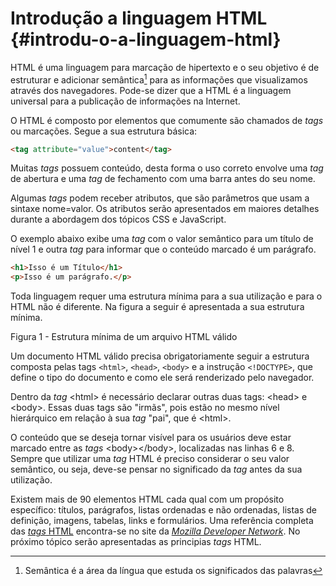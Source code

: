 # Introdução a linguagem HTML {#introdu-o-a-linguagem-html}

HTML é uma linguagem para marcação de hipertexto e o seu objetivo é de estruturar e adicionar semântica[^1] para as informações que visualizamos através dos navegadores. Pode-se dizer que a HTML é a linguagem universal para a publicação de informações na Internet.

O HTML é composto por elementos que comumente são chamados de _tags_ ou marcações. Segue a sua estrutura básica:

```html
<tag attribute="value">content</tag>
```

Muitas _tags_ possuem conteúdo, desta forma o uso correto envolve uma _tag_ de abertura e uma _tag_ de fechamento com uma barra antes do seu nome.

Algumas _tags_ podem receber atributos, que são parâmetros que usam a sintaxe nome=valor. Os atributos serão apresentados em maiores detalhes durante a abordagem dos tópicos CSS e JavaScript.

O exemplo abaixo exibe uma _tag_ com o valor semântico para um título de nível 1 e outra _tag_ para informar que o conteúdo marcado é um parágrafo.

```html
<h1>Isso é um Título</h1>
<p>Isso é um parágrafo.</p>
```

Toda linguagem requer uma estrutura mínima para a sua utilização e para o HTML não é diferente. Na figura a seguir é apresentada a sua estrutura mínima.

Figura 1 - Estrutura mínima de um arquivo HTML válido

Um documento HTML válido precisa obrigatoriamente seguir a estrutura composta pelas tags ```<html>```, ```<head>```, ```<body>``` e a instrução ```<!DOCTYPE>```, que define o tipo do documento e como ele será renderizado pelo navegador.

Dentro da _tag_ &lt;html&gt; é necessário declarar outras duas tags: &lt;head&gt; e &lt;body&gt;. Essas duas tags são &quot;irmãs&quot;, pois estão no mesmo nível hierárquico em relação à sua _tag_ &quot;pai&quot;, que é &lt;html&gt;.

O conteúdo que se deseja tornar visível para os usuários deve estar marcado entre as _tags_ &lt;body&gt;&lt;/body&gt;, localizadas nas linhas 6 e 8\. Sempre que utilizar uma _tag_ HTML é preciso considerar o seu valor semântico, ou seja, deve-se pensar no significado da _tag_ antes da sua utilização.

Existem mais de 90 elementos HTML cada qual com um propósito específico: títulos, parágrafos, listas ordenadas e não ordenadas, listas de definição, imagens, tabelas, links e formulários. Uma referência completa das [_tags_ HTML](https://developer.mozilla.org/en/docs/Web/HTML/Element) encontra-se no site da [_Mozilla Developer Network_](https://developer.mozilla.org/en-US/). No próximo tópico serão apresentadas as principias _tags_ HTML.

[^1]: Semântica é a área da língua que estuda os significados das palavras